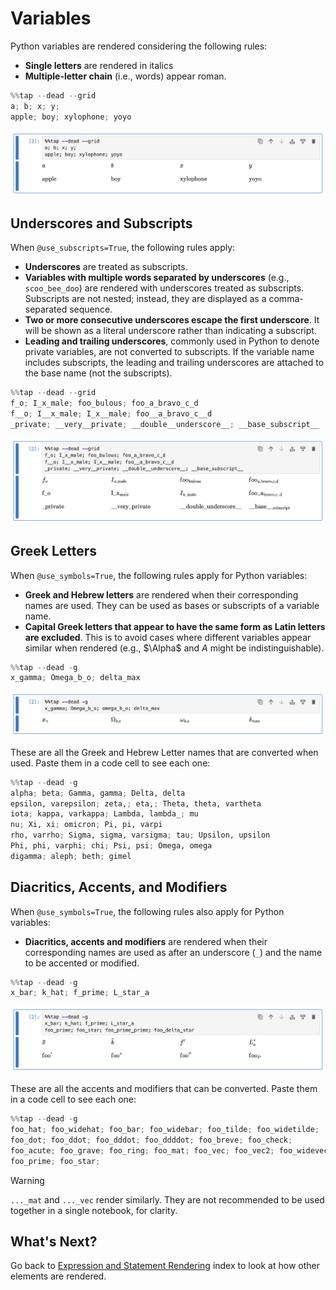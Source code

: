 # Variables
Python variables are rendered considering the following rules:

- **Single letters** are rendered in italics
- **Multiple-letter chain** (i.e., words) appear roman.

```python
%%tap --dead --grid
a; b; x; y;
apple; boy; xylophone; yoyo
```

<picture>
    <source media="(prefers-color-scheme: dark)" srcset="../assets/rendering/variables/variables_dark.png">
    <source media="(prefers-color-scheme: light)" srcset="../assets/rendering/variables/variables.png">
    <img alt="Screenshot of code cell with %%tap being used" src="../assets/rendering/variables/variables.png">
</picture>

## Underscores and Subscripts

When `@use_subscripts=True`, the following rules apply:

- **Underscores** are treated as subscripts.
- **Variables with multiple words separated by underscores** (e.g., `scoo_bee_doo`) are rendered with underscores treated as subscripts. Subscripts are not nested; instead, they are displayed as a comma-separated sequence.
- **Two or more consecutive underscores escape the first underscore**. It will be shown as a literal underscore rather than indicating a subscript.
- **Leading and trailing underscores**, commonly used in Python to denote private variables, are not converted to subscripts. If the variable name includes subscripts, the leading and trailing underscores are attached to the base name (not the subscripts).

```python
%%tap --dead --grid
f_o; I_x_male; foo_bulous; foo_a_bravo_c_d
f__o; I__x_male; I_x__male; foo__a_bravo_c__d
_private; __very__private; __double__underscore__; __base_subscript__
```

<picture>
    <source media="(prefers-color-scheme: dark)" srcset="../assets/rendering/variables/subscripts_dark.png">
    <source media="(prefers-color-scheme: light)" srcset="../assets/rendering/variables/subscripts.png">
    <img alt="Screenshot of subscript treatment of Rubberize" src="../assets/rendering/variables/subscripts.png">
</picture>

## Greek Letters

When `@use_symbols=True`, the following rules apply for Python variables:

- **Greek and Hebrew letters** are rendered when their corresponding names are used. They can be used as bases or subscripts of a variable name.
- **Capital Greek letters that appear to have the same form as Latin letters are excluded**. This is to avoid cases where different variables appear similar when rendered (e.g., $\Alpha$ and $A$ might be indistinguishable).

```python
%%tap --dead -g
x_gamma; Omega_b_o; delta_max
```

<picture>
    <source media="(prefers-color-scheme: dark)" srcset="../assets/rendering/variables/greek_letters_dark.png">
    <source media="(prefers-color-scheme: light)" srcset="../assets/rendering/variables/greek_letters.png">
    <img alt="Screenshot of greek letters in Rubberize" src="../assets/rendering/variables/greek_letters.png">
</picture>

These are all the Greek and Hebrew Letter names that are converted when used. Paste them in a code cell to see each one:

```python
%%tap --dead -g
alpha; beta; Gamma, gamma; Delta, delta
epsilon, varepsilon; zeta,; eta,; Theta, theta, vartheta
iota; kappa, varkappa; Lambda, lambda_; mu
nu; Xi, xi; omicron; Pi, pi, varpi
rho, varrho; Sigma, sigma, varsigma; tau; Upsilon, upsilon
Phi, phi, varphi; chi; Psi, psi; Omega, omega
digamma; aleph; beth; gimel
```

## Diacritics, Accents, and Modifiers

When `@use_symbols=True`, the following rules also apply for Python variables:

- **Diacritics, accents and modifiers** are rendered when their corresponding names are used as after an underscore (`_`) and the name to be accented or modified.

```python
%%tap --dead -g
x_bar; k_hat; f_prime; L_star_a
```

<picture>
    <source media="(prefers-color-scheme: dark)" srcset="../assets/rendering/variables/accents_and_modifiers_dark.png">
    <source media="(prefers-color-scheme: light)" srcset="../assets/rendering/variables/accents_and_modifiers.png">
    <img alt="Screenshot of accents and modifiers in Rubberize" src="../assets/rendering/variables/accents_and_modifiers.png">
</picture>

These are all the accents and modifiers that can be converted. Paste them in a code cell to see each one:

```python
%%tap --dead -g
foo_hat; foo_widehat; foo_bar; foo_widebar; foo_tilde; foo_widetilde;
foo_dot; foo_ddot; foo_dddot; foo_ddddot; foo_breve; foo_check;
foo_acute; foo_grave; foo_ring; foo_mat; foo_vec; foo_vec2; foo_widevec2;
foo_prime; foo_star;
```

> [!Warning]
> `..._mat` and `..._vec` render similarly. They are not recommended to be used together in a single notebook, for clarity.

## What's Next?

Go back to [Expression and Statement Rendering](index.md) index to look at how other elements are rendered.